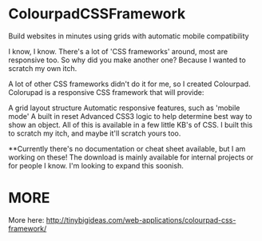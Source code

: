 ColourpadCSSFramework
=====================

Build websites in minutes using grids with automatic mobile compatibility

I know, I know. There's a lot of 'CSS frameworks' around, most are responsive too. So why did you make another one? Because I wanted to scratch my own itch.

A lot of other CSS frameworks didn't do it for me, so I created Colourpad. Colorupad is a responsive CSS framework that will provide:

A grid layout structure
Automatic responsive features, such as 'mobile mode'
A built in reset
Advanced CSS3 logic to help determine best way to show an object.
All of this is available in a few little KB's of CSS. I built this to scratch my itch, and maybe it'll scratch yours too.

**Currently there's no documentation or cheat sheet available, but I am working on these! The download is mainly available for internal projects or for people I know. I'm looking to expand this soonish.

MORE
=====================

More here: http://tinybigideas.com/web-applications/colourpad-css-framework/
